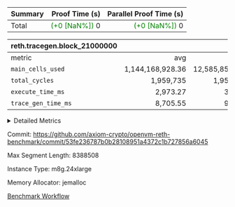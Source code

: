 | Summary | Proof Time (s) | Parallel Proof Time (s) |
|:---|---:|---:|
| Total | <span style='color: green'>(+0 [NaN%])</span> 0 | <span style='color: green'>(+0 [NaN%])</span> 0 |


| reth.tracegen.block_21000000 |||||
|:---|---:|---:|---:|---:|
|metric|avg|sum|max|min|
| `main_cells_used     ` |  1,144,168,928.36 |  12,585,858,212 |  1,923,903,570 |  289,633,113 |
| `total_cycles        ` |  1,959,735 |  1,959,735 |  1,959,735 |  1,959,735 |
| `execute_time_ms     ` |  2,973.27 |  32,706 |  6,186 |  271 |
| `trace_gen_time_ms   ` |  8,705.55 |  95,761 |  10,813 |  3,140 |



<details>
<summary>Detailed Metrics</summary>

| group | block_number | segment | trace_gen_time_ms | total_cycles | main_cells_used | execute_time_ms |
| --- | --- | --- | --- | --- | --- | --- |
| reth.tracegen.block_21000000 | 21000000 | 0 | 8,685 |  | 989,392,170 | 2,881 | 
| reth.tracegen.block_21000000 | 21000000 | 1 | 8,609 |  | 985,961,443 | 2,760 | 
| reth.tracegen.block_21000000 | 21000000 | 10 | 3,140 | 1,959,735 | 289,633,113 | 271 | 
| reth.tracegen.block_21000000 | 21000000 | 2 | 8,934 |  | 986,844,515 | 2,860 | 
| reth.tracegen.block_21000000 | 21000000 | 3 | 4,574 |  | 1,427,752,387 | 806 | 
| reth.tracegen.block_21000000 | 21000000 | 4 | 10,374 |  | 1,355,530,482 | 6,186 | 
| reth.tracegen.block_21000000 | 21000000 | 5 | 10,196 |  | 1,089,636,013 | 3,311 | 
| reth.tracegen.block_21000000 | 21000000 | 6 | 10,619 |  | 1,150,610,722 | 3,700 | 
| reth.tracegen.block_21000000 | 21000000 | 7 | 10,471 |  | 1,108,605,148 | 3,559 | 
| reth.tracegen.block_21000000 | 21000000 | 8 | 10,813 |  | 1,277,988,649 | 3,593 | 
| reth.tracegen.block_21000000 | 21000000 | 9 | 9,346 |  | 1,923,903,570 | 2,779 | 

</details>


Commit: https://github.com/axiom-crypto/openvm-reth-benchmark/commit/53fe236787b0b28108951a4372c1b727856a6045

Max Segment Length: 8388508

Instance Type: m8g.24xlarge

Memory Allocator: jemalloc

[Benchmark Workflow](https://github.com/axiom-crypto/openvm-reth-benchmark/actions/runs/13230648634)
